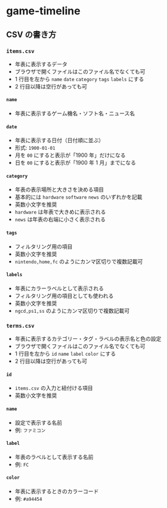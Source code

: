 # game-timeline

## CSV の書き方

### `items.csv`

- 年表に表示するデータ
- ブラウザで開くファイルはこのファイル名でなくても可
- 1 行目を左から `name` `date` `category` `tags` `labels` にする
- 2 行目以降は空行があっても可

#### `name`

- 年表に表示するゲーム機名・ソフト名・ニュース名

#### `date`

- 年表に表示する日付（日付順に並ぶ）
- 形式: `1900-01-01`
- 月を `00` にすると表示が「1900 年」だけになる
- 日を `00` にすると表示が「1900 年 1 月」までになる

#### `category`

- 年表の表示場所と大きさを決める項目
- 基本的には `hardware` `software` `news` のいずれかを記載
- 英数小文字を推奨
- `hardware` は年表で大きめに表示される
- `news` は年表の右端に小さく表示される

#### `tags`

- フィルタリング用の項目
- 英数小文字を推奨
- `nintendo,home,fc` のようにカンマ区切りで複数記載可

#### `labels`

- 年表にカラーラベルとして表示される
- フィルタリング用の項目としても使われる
- 英数小文字を推奨
- `ngcd,ps1,ss` のようにカンマ区切りで複数記載可

### `terms.csv`

- 年表に表示するカテゴリー・タグ・ラベルの表示名と色の設定
- ブラウザで開くファイルはこのファイル名でなくても可
- 1 行目を左から `id` `name` `label` `color` にする
- 2 行目以降は空行があっても可

#### `id`

- `items.csv` の入力と紐付ける項目
- 英数小文字を推奨

#### `name`

- 設定で表示する名前
- 例: `ファミコン`

#### `label`

- 年表のラベルとして表示する名前
- 例: `FC`

#### `color`

- 年表に表示するときのカラーコード
- 例: `#a94454`
